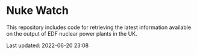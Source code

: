 # Nuke Watch

This repository includes code for retrieving the latest information available on the output of EDF nuclear power plants in the UK.

Last updated: 2022-06-20 23:08